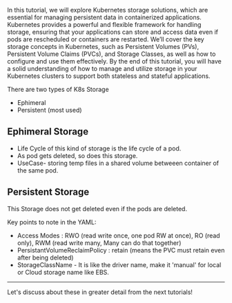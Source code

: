 In this tutorial, we will explore Kubernetes storage solutions, which are essential for managing persistent data in containerized applications. Kubernetes provides a powerful and flexible framework for handling storage, ensuring that your applications can store and access data even if pods are rescheduled or containers are restarted. We’ll cover the key storage concepts in Kubernetes, such as Persistent Volumes (PVs), Persistent Volume Claims (PVCs), and Storage Classes, as well as how to configure and use them effectively. By the end of this tutorial, you will have a solid understanding of how to manage and utilize storage in your Kubernetes clusters to support both stateless and stateful applications.

There are two types of K8s Storage

- Ephimeral
- Persistent (most used)

## Ephimeral Storage

- Life Cycle of this kind of storage is the life cycle of a pod.
- As pod gets deleted, so does this storage.
- UseCase- storing temp files in a shared volume betweeen container of the same pod.

## Persistent Storage

This Storage does not get deleted even if the pods are deleted.

Key points to note in the YAML:

- Access Modes : RWO (read write once, one pod RW at once), RO (read only), RWM (read write many, Many can do that together)
- PersistantVolumeReclaimPolicy : retain (means the PVC must retain even after being deleted)
- StorageClassName - It is like the driver name, make it 'manual' for local or Cloud storage name like EBS.

---

Let's discuss about these in greater detail from the next tutorials!

